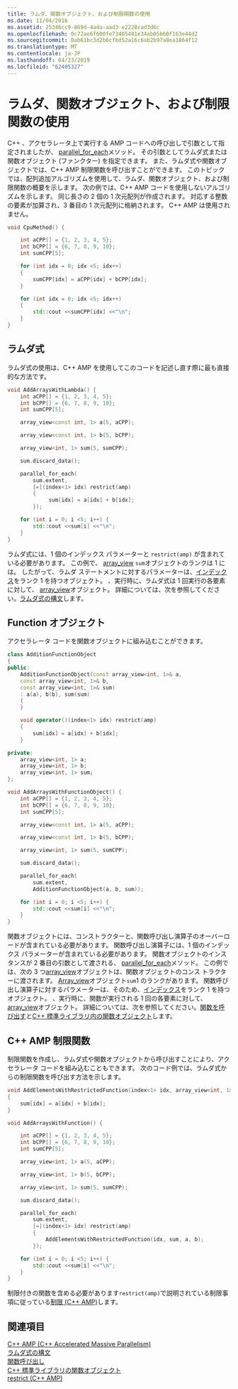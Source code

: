 ```yaml
---
title: ラムダ、関数オブジェクト、および制限関数の使用
ms.date: 11/04/2016
ms.assetid: 25346cc9-869d-4ada-aad3-e2228cad3d6c
ms.openlocfilehash: 0c72ae6f600fe73405481e34ab05b60f163e44d2
ms.sourcegitcommit: 0ab61bc3d2b6cfbd52a16c6ab2b97a8ea1864f12
ms.translationtype: MT
ms.contentlocale: ja-JP
ms.lasthandoff: 04/23/2019
ms.locfileid: "62405327"
---
```

# <a name="using-lambdas-function-objects-and-restricted-functions"></a>ラムダ、関数オブジェクト、および制限関数の使用

C++ 、アクセラレータ上で実行する AMP コードへの呼び出しで引数として指定されましたが、 [parallel_for_each](reference/concurrency-namespace-functions-amp.md#parallel_for_each)メソッド。 その引数としてラムダ式または関数オブジェクト (ファンクター) を指定できます。 また、ラムダ式や関数オブジェクトでは、C++ AMP 制限関数を呼び出すことができます。 このトピックでは、配列追加アルゴリズムを使用して、ラムダ、関数オブジェクト、および制限関数の概要を示します。 次の例では、C++ AMP コードを使用しないアルゴリズムを示します。 同じ長さの 2 個の 1 次元配列が作成されます。 対応する整数の要素が加算され、3 番目の 1 次元配列に格納されます。 C++ AMP は使用されません。

```cpp
void CpuMethod() {

    int aCPP[] = {1, 2, 3, 4, 5};
    int bCPP[] = {6, 7, 8, 9, 10};
    int sumCPP[5];

    for (int idx = 0; idx <5; idx++)
    {
        sumCPP[idx] = aCPP[idx] + bCPP[idx];
    }

    for (int idx = 0; idx <5; idx++)
    {
        std::cout <<sumCPP[idx] <<"\n";
    }
}
```

## <a name="lambda-expression"></a>ラムダ式

ラムダ式の使用は、C++ AMP を使用してこのコードを記述し直す際に最も直接的な方法です。

```cpp
void AddArraysWithLambda() {
    int aCPP[] = {1, 2, 3, 4, 5};
    int bCPP[] = {6, 7, 8, 9, 10};
    int sumCPP[5];

    array_view<const int, 1> a(5, aCPP);

    array_view<const int, 1> b(5, bCPP);

    array_view<int, 1> sum(5, sumCPP);

    sum.discard_data();

    parallel_for_each(
        sum.extent,
        [=](index<1> idx) restrict(amp)
        {
             sum[idx] = a[idx] + b[idx];
        });

    for (int i = 0; i <5; i++) {
        std::cout <<sum[i] <<"\n";
    }
}
```

ラムダ式には、1 個のインデックス パラメーターと `restrict(amp)` が含まれている必要があります。 この例で、 [array_view](../../parallel/amp/reference/array-view-class.md) `sum`オブジェクトのランクは 1 には。 したがって、ラムダ ステートメントに対するパラメーターは、[インデックス](../../parallel/amp/reference/index-class.md)をランク 1 を持つオブジェクト。 、実行時に、ラムダ式は 1 回実行の各要素に対して、 [array_view](../../parallel/amp/reference/array-view-class.md)オブジェクト。 詳細については、次を参照してください。[ラムダ式の構文](../../cpp/lambda-expression-syntax.md)します。

## <a name="function-object"></a>Function オブジェクト

アクセラレータ コードを関数オブジェクトに組み込むことができます。

```cpp
class AdditionFunctionObject
{
public:
    AdditionFunctionObject(const array_view<int, 1>& a,
    const array_view<int, 1>& b,
    const array_view<int, 1>& sum)
    : a(a), b(b), sum(sum)
    {
    }

    void operator()(index<1> idx) restrict(amp)
    {
        sum[idx] = a[idx] + b[idx];
    }

private:
    array_view<int, 1> a;
    array_view<int, 1> b;
    array_view<int, 1> sum;
};

void AddArraysWithFunctionObject() {
    int aCPP[] = {1, 2, 3, 4, 5};
    int bCPP[] = {6, 7, 8, 9, 10};
    int sumCPP[5];

    array_view<const int, 1> a(5, aCPP);

    array_view<const int, 1> b(5, bCPP);

    array_view<int, 1> sum(5, sumCPP);

    sum.discard_data();

    parallel_for_each(
        sum.extent,
        AdditionFunctionObject(a, b, sum));

    for (int i = 0; i <5; i++) {
        std::cout <<sum[i] <<"\n";
    }
}
```

関数オブジェクトには、コンストラクターと、関数呼び出し演算子のオーバーロードが含まれている必要があります。 関数呼び出し演算子には、1 個のインデックス パラメーターが含まれている必要があります。 関数オブジェクトのインスタンスが 2 番目の引数として渡される、 [parallel_for_each](reference/concurrency-namespace-functions-amp.md#parallel_for_each)メソッド。 この例では、次の 3 つ[array_view](../../parallel/amp/reference/array-view-class.md)オブジェクトは、関数オブジェクトのコンス トラクターに渡されます。 [Array_view](../../parallel/amp/reference/array-view-class.md)オブジェクト`sum`1 のランクがあります。 関数呼び出し演算子に対するパラメーターは、そのため、[インデックス](../../parallel/amp/reference/index-class.md)をランク 1 を持つオブジェクト。 、実行時に、関数が実行される 1 回の各要素に対して、 [array_view](../../parallel/amp/reference/array-view-class.md)オブジェクト。 詳細については、次を参照してください。[関数を呼び出す](../../cpp/function-call-cpp.md)と[C++ 標準ライブラリ内の関数オブジェクト](../../standard-library/function-objects-in-the-stl.md)します。

## <a name="c-amp-restricted-function"></a>C++ AMP 制限関数

制限関数を作成し、ラムダ式や関数オブジェクトから呼び出すことにより、アクセラレータ コードを組み込むこともできます。 次のコード例では、ラムダ式からの制限関数を呼び出す方法を示します。

```cpp
void AddElementsWithRestrictedFunction(index<1> idx, array_view<int, 1> sum, array_view<int, 1> a, array_view<int, 1> b) restrict(amp)
{
    sum[idx] = a[idx] + b[idx];
}

void AddArraysWithFunction() {

    int aCPP[] = {1, 2, 3, 4, 5};
    int bCPP[] = {6, 7, 8, 9, 10};
    int sumCPP[5];

    array_view<int, 1> a(5, aCPP);

    array_view<int, 1> b(5, bCPP);

    array_view<int, 1> sum(5, sumCPP);

    sum.discard_data();

    parallel_for_each(
        sum.extent,
        [=](index<1> idx) restrict(amp)
        {
            AddElementsWithRestrictedFunction(idx, sum, a, b);
        });

    for (int i = 0; i <5; i++) {
        std::cout <<sum[i] <<"\n";
    }
}
```

制限付きの関数を含める必要があります`restrict(amp)`で説明されている制限事項に従っている[制限 (C++ AMP)](../../cpp/restrict-cpp-amp.md)します。

## <a name="see-also"></a>関連項目

[C++ AMP (C++ Accelerated Massive Parallelism)](../../parallel/amp/cpp-amp-cpp-accelerated-massive-parallelism.md)<br/>
[ラムダ式の構文](../../cpp/lambda-expression-syntax.md)<br/>
[関数呼び出し](../../cpp/function-call-cpp.md)<br/>
[C++ 標準ライブラリの関数オブジェクト](../../standard-library/function-objects-in-the-stl.md)<br/>
[restrict (C++ AMP)](../../cpp/restrict-cpp-amp.md)

